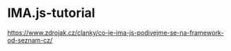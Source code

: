 # IMA.js-tutorial

https://www.zdrojak.cz/clanky/co-je-ima-js-podivejme-se-na-framework-od-seznam-cz/
